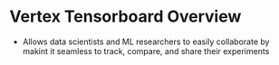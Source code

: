 # Vertex Tensorboard Overview

* Allows data scientists and ML researchers to easily collaborate by makint it seamless to track, compare, and share their experiments